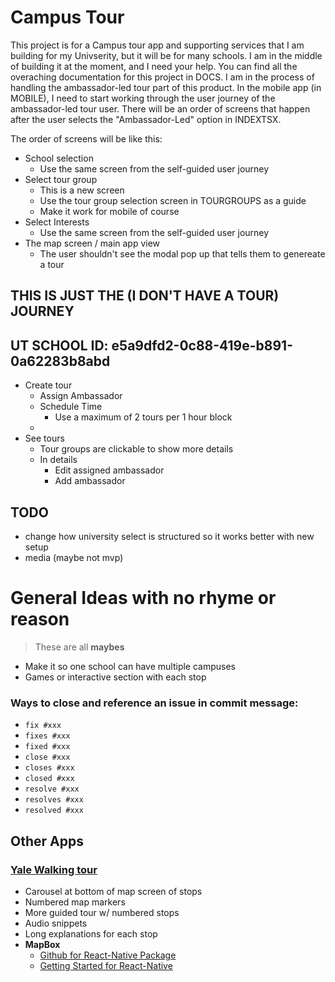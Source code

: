# Campus Tour

This project is for a Campus tour app and supporting services that I am building for my Univserity, but it will be for many schools. I am in the middle of building it at the moment, and I need your help. You can find all the overaching documentation for this project in DOCS. I am in the process of handling the ambassador-led tour part of this product. In the mobile app (in MOBILE), I need to start working through the user journey of the ambassador-led tour user. There will be an order of screens that happen after the user selects the "Ambassador-Led" option in INDEXTSX. 

The order of screens will be like this:

- School selection 
  - Use the same screen from the self-guided user journey
- Select tour group 
  - This is a new screen
  - Use the tour group selection screen in TOURGROUPS as a guide 
  - Make it work for mobile of course
- Select Interests
  - Use the same screen from the self-guided user journey
- The map screen / main app view
  - The user shouldn't see the modal pop up that tells them to genereate a tour


## THIS IS JUST THE (I DON'T HAVE A TOUR) JOURNEY


## UT SCHOOL ID: e5a9dfd2-0c88-419e-b891-0a62283b8abd


- Create tour
  - Assign Ambassador
  - Schedule Time
    - Use a maximum of 2 tours per 1 hour block
  - 
- See tours
  - Tour groups are clickable to show more details
  - In details
    - Edit assigned ambassador
    - Add ambassador


## TODO

- change how university select is structured so it works better with new setup
- media (maybe not mvp)





# General Ideas with no rhyme or reason

> These are all **maybes**

- Make it so one school can have multiple campuses
- Games or interactive section with each stop






### Ways to close and reference an issue in commit message:
- `fix #xxx`
- `fixes #xxx`
- `fixed #xxx`
- `close #xxx`
- `closes #xxx`
- `closed #xxx`
- `resolve #xxx`
- `resolves #xxx`
- `resolved #xxx`

## Other Apps

### [Yale Walking tour](https://apps.apple.com/us/app/yale-admissions-campus-tour/id1221482922)
- Carousel at bottom of map screen of stops
- Numbered map markers
- More guided tour w/ numbered stops
- Audio snippets 
- Long explanations for each stop
- **MapBox**
    - [Github for React-Native Package](https://github.com/rnmapbox/maps)
    - [Getting Started for React-Native](https://github.com/rnmapbox/maps/blob/main/docs/GettingStarted.md)

